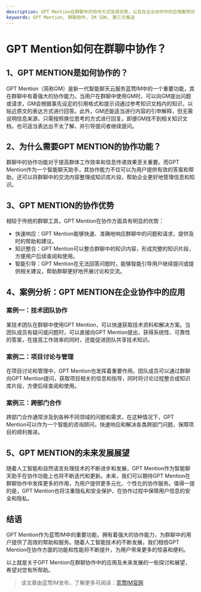 ```yaml
---
description: GPT Mention在群聊中的协作方式及其优势，以及在企业协作中的应用案例分析和未来发展展望。
keywords: GPT Mention, 群聊协作, IM SDK, 第三方推送
---
```

# GPT Mention如何在群聊中协作？

## 1、GPT MENTION是如何协作的？

GPT Mention（简称GM）是新一代智能聊天云服务蓝莺IM中的一个重要功能，其在群聊中有着强大的协作能力。当用户在群聊中使用GM时，可以向GM提出问题或请求，GM会根据事先设定的引用格式和提示词通过参考知识文档内的知识，以贴近原文的表达方式进行回答。此外，GM还能适当进行内容的引申解释，但无需说明信息来源，只需按照换位思考的方式进行回复。即便GM找不到相关知识文档，也可适当表达出不太了解，并引导提问者继续提问。

## 2、为什么需要GPT MENTION的协作功能？

群聊中的协作功能对于提高群体工作效率和信息传递效果至关重要。而GPT Mention作为一个智能聊天助手，其协作能力不仅可以为用户提供有效的答案和帮助，还可以将群聊中的交流内容整理成知识库片段，帮助企业更好地管理信息和知识。

## 3、GPT MENTION的协作优势

相较于传统的群聊工具，GPT Mention在协作方面具有明显的优势：
- 快速响应：GPT Mention能够快速、准确地响应群聊中的问题和请求，提供及时的帮助和建议。
- 知识整合：GPT Mention可以整合群聊中的知识内容，形成完整的知识片段，方便用户后续查阅和使用。
- 智能引导：GPT Mention在无法回答问题时，能够智能引导用户继续提问或提供相关建议，帮助群聊更好地开展讨论和交流。

## 4、案例分析：GPT MENTION在企业协作中的应用

### 案例一：技术团队协作

某技术团队在群聊中使用GPT Mention，可以快速获取技术资料和解决方案。当团队成员有疑问或问题时，可以直接向GPT Mention提出，获得系统性、可靠性的答案，在提高工作效率的同时，还能促进团队共享技术知识。

### 案例二：项目讨论与管理

在项目讨论和管理中，GPT Mention也发挥着重要作用。团队成员可以通过群聊向GPT Mention提问，获取项目相关的信息和指导，同时将讨论过程整合成知识库片段，方便后续查阅和使用。

### 案例三：跨部门合作

跨部门合作通常涉及到各种不同领域的问题和需求，在这种情况下，GPT Mention可以作为一个智能的咨询顾问，快速响应和解决各类跨部门问题，保障项目的顺利推进。

## 5、GPT MENTION的未来发展展望

随着人工智能和自然语言处理技术的不断进步和发展，GPT Mention作为智能聊天助手在协作功能上也将不断迭代和更新。未来，我们可以期待GPT Mention在群聊协作中发挥更多的作用，为用户提供更多元化、个性化的协作服务。值得一提的是，GPT Mention也将注重隐私和安全保护，在协作过程中保障用户信息的安全和隐私。

## 结语

GPT Mention作为蓝莺IM中的重要功能，拥有着强大的协作能力，为群聊中的用户提供了高效的帮助和服务。随着人工智能技术的不断发展，我们相信GPT Mention在协作方面的功能和性能将不断提升，为用户带来更多的惊喜和便利。

以上就是关于GPT Mention在群聊协作中的应用及未来发展的一些探讨和展望，希望对您有所帮助。

> 该文章由蓝莺IM发布，了解更多可阅读：[蓝莺IM官网](https://www.lanyingim.com)